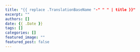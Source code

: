 ```yaml
---
title: "{{ replace .TranslationBaseName "-" " " | title }}"
excerpt: ""
authors: []
date: {{ .Date }}
tags: []
categories: []
featured_image: ""
featured_post: false
---
```


